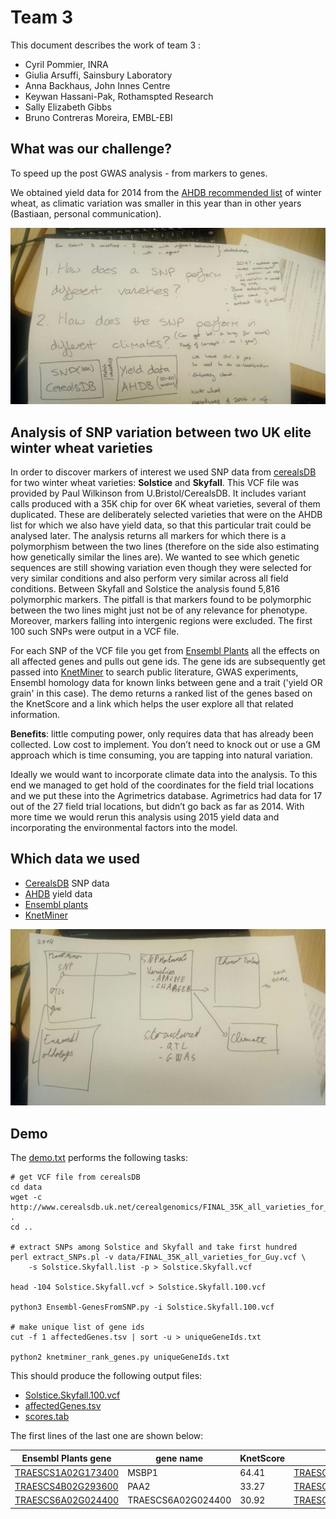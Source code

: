 # Team 3

This document describes the work of team 3 :
+ Cyril Pommier, INRA
+ Giulia Arsuffi, Sainsbury Laboratory
+ Anna Backhaus, John Innes Centre
+ Keywan Hassani-Pak, Rothamspted Research
+ Sally Elizabeth Gibbs
+ Bruno Contreras Moreira, EMBL-EBI

## What was our challenge?

To speed up the post GWAS analysis - from markers to genes.

We obtained yield data for 2014 from the [AHDB recommended list](https://cereals.ahdb.org.uk) of winter wheat, 
as climatic variation was smaller in this year than in other years (Bastiaan, personal communication).   

![main questions](pics/photo_2019-03-08_15-55-22.jpg)

## Analysis of SNP variation between two UK elite winter wheat varieties

In order to discover markers of interest we used SNP data from [cerealsDB](http://www.cerealsdb.uk.net/cerealgenomics/CerealsDB/indexNEW.php) 
for two winter wheat varieties: **Solstice** and **Skyfall**. This VCF file was provided by Paul Wilkinson from U.Bristol/CerealsDB.
It includes variant calls produced with a 35K chip for over 6K wheat varieties, several of them duplicated.
These are deliberately selected varieties that were on the AHDB list for which we also have yield data, so that this particular trait could be analysed later. The analysis returns all markers for which there is a polymorphism between the two lines (therefore on the side also estimating how genetically similar the lines are). 
We wanted to see which genetic sequences are still showing variation even though they were selected for very similar conditions and also perform very similar across all field conditions. Between Skyfall and Solstice the analysis found 5,816 polymorphic markers. The pitfall is that markers found to be polymorphic between the two lines might just not be of any relevance for phenotype. Moreover, markers falling into intergenic regions were excluded. The first 100 such SNPs were output in a VCF file. 

For each SNP of the VCF file you get from [Ensembl Plants](http://plants.ensembl.org) all the effects on all affected genes and pulls out gene ids. The gene ids are subsequently get passed into [KnetMiner](http://knetminer.rothamsted.ac.uk/) to search public literature, GWAS experiments, Ensembl homology data for known links between gene and a trait ('yield OR grain' in this case). The demo returns a ranked list of the genes based on the KnetScore and a link which helps the user explore all that related information.

**Benefits**: little computing power, only requires data that has already been collected. Low cost to implement. You don’t need to knock out or use a GM approach which is time consuming, you are tapping into natural variation.

Ideally we would want to incorporate climate data into the analysis. To this end we managed to get hold of the coordinates for the field trial locations and we put these into the Agrimetrics database. Agrimetrics had data for 17 out of the 27 field trial locations, but didn’t go back as far as 2014. With more time we would rerun this analysis using 2015 yield data and incorporating the environmental factors into the model.

## Which data we used

* [CerealsDB](http://www.cerealsdb.uk.net/cerealgenomics/CerealsDB/indexNEW.php) SNP data
* [AHDB](https://cereals.ahdb.org.uk) yield data
* [Ensembl plants](http://plants.ensembl.org)
* [KnetMiner](http://knetminer.rothamsted.ac.uk)

![main data types and sources](pics/photo_2019-03-08_15-55-26.jpg)

## Demo

The [demo.txt](demo.txt) performs the following tasks: 

```console
# get VCF file from cerealsDB
cd data
wget -c http://www.cerealsdb.uk.net/cerealgenomics/FINAL_35K_all_varieties_for_Guy.vcf .
cd ..

# extract SNPs among Solstice and Skyfall and take first hundred
perl extract_SNPs.pl -v data/FINAL_35K_all_varieties_for_Guy.vcf \
	-s Solstice.Skyfall.list -p > Solstice.Skyfall.vcf

head -104 Solstice.Skyfall.vcf > Solstice.Skyfall.100.vcf

python3 Ensembl-GenesFromSNP.py -i Solstice.Skyfall.100.vcf

# make unique list of gene ids
cut -f 1 affectedGenes.tsv | sort -u > uniqueGeneIds.txt

python2 knetminer_rank_genes.py uniqueGeneIds.txt
```
This should produce the following output files:
+ [Solstice.Skyfall.100.vcf](./Solstice.Skyfall.100.vcf)
+ [affectedGenes.tsv](./affectedGenes.tsv)
+ [scores.tab](./scores.tab)

The first lines of the last one are shown below:

| Ensembl Plants gene | gene name | KnetScore | KnetMiner URL |
| ------------------- | --------- | --------- | ------------- |
| [TRAESCS1A02G173400](http://plants.ensembl.org/Triticum_aestivum/Gene/Summary?g=TRAESCS1A02G173400) | MSBP1 | 64.41 | [TRAESCS1A02G173400&keyword=yield%2520OR%2520grain](http://knetminer.rothamsted.ac.uk/wheatknet/genepage?list=TRAESCS1A02G173400&keyword=yield%2520OR%2520grain) |
| [TRAESCS4B02G293600](http://plants.ensembl.org/Triticum_aestivum/Gene/Summary?g=TRAESCS4B02G293600)	| PAA2 |	33.27	| [TRAESCS4B02G293600&keyword=yield%2520OR%2520grain](http://knetminer.rothamsted.ac.uk/wheatknet/genepage?list=TRAESCS4B02G293600&keyword=yield%2520OR%2520grain)|
| [TRAESCS6A02G024400](http://plants.ensembl.org/Triticum_aestivum/Gene/Summary?g=TRAESCS6A02G024400)	| TRAESCS6A02G024400	| 30.92 | [TRAESCS6A02G024400&keyword=yield%2520OR%2520grain](http://knetminer.rothamsted.ac.uk/wheatknet/genepage?list=TRAESCS6A02G024400&keyword=yield%2520OR%2520grain) |

